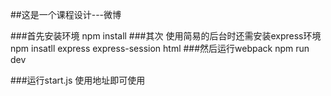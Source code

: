 ##这是一个课程设计---微博

###首先安装环境
npm install
###其次 使用简易的后台时还需安装express环境
npm insatll express express-session html
###然后运行webpack
npm run dev

###运行start.js  使用地址即可使用